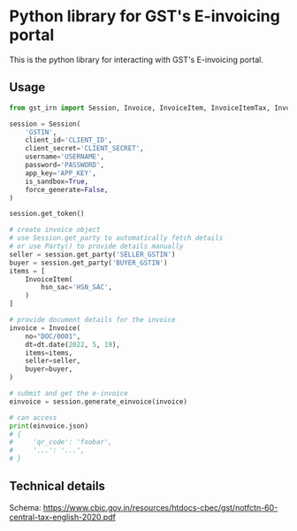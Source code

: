 # Python library for GST's E-invoicing portal

This is the python library for interacting with GST's E-invoicing portal.

## Usage

```python
from gst_irn import Session, Invoice, InvoiceItem, InvoiceItemTax, InvoiceItemDiscount

session = Session(
	'GSTIN',
	client_id='CLIENT_ID',
	client_secret='CLIENT_SECRET',
	username='USERNAME',
	password='PASSWORD',
	app_key='APP_KEY',
	is_sandbox=True,
	force_generate=False,
)

session.get_token()

# create invoice object
# use Session.get_party to automatically fetch details
# or use Party() to provide details manually
seller = session.get_party('SELLER_GSTIN')
buyer = session.get_party('BUYER_GSTIN')
items = [
	InvoiceItem(
		hsn_sac='HSN_SAC',
	)
]

# provide document details for the invoice
invoice = Invoice(
    no="DOC/0001",
    dt=dt.date(2022, 5, 19),
    items=items,
    seller=seller,
    buyer=buyer,
)

# submit and get the e-invoice
einvoice = session.generate_einvoice(invoice)

# can access 
print(einvoice.json)
# {
#     'qr_code': 'foobar',
#     '...': '...',
# }
```

## Technical details

Schema: https://www.cbic.gov.in/resources/htdocs-cbec/gst/notfctn-60-central-tax-english-2020.pdf